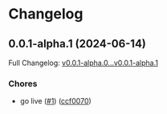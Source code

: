 # Changelog

## 0.0.1-alpha.1 (2024-06-14)

Full Changelog: [v0.0.1-alpha.0...v0.0.1-alpha.1](https://github.com/samster25/unitycatalog-node/compare/v0.0.1-alpha.0...v0.0.1-alpha.1)

### Chores

* go live ([#1](https://github.com/samster25/unitycatalog-node/issues/1)) ([ccf0070](https://github.com/samster25/unitycatalog-node/commit/ccf0070ffddeb59932a9ef22b53843687986bd37))
